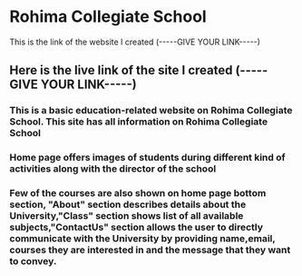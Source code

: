 # Rohima Collegiate School

This is the link of the website I created (-----GIVE YOUR LINK-----)

## Here is the live link of the site I created (-----GIVE YOUR LINK-----)


### This is a basic education-related website on Rohima Collegiate School. This site has all information on Rohima Collegiate School
### Home page offers images of students during different kind of activities along with the director of the school 
### Few of the courses are also shown on home page bottom section, "About" section describes details about the University,"Class" section shows list of all available subjects,"ContactUs" section allows the user to directly communicate with the University by providing name,email, courses they are interested in and the message that they want to convey.